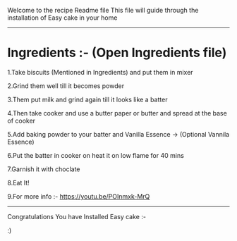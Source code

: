 Welcome to the recipe Readme file
This file will guide through the installation of Easy cake in your home
****************************************************************************
Ingredients :-
(Open Ingredients file)
===========================================================================
1.Take biscuits (Mentioned in Ingredients) and put them in mixer

2.Grind them well till it becomes powder

3.Them put milk and grind again till it looks like a batter 

4.Then take cooker and use a butter paper or butter and spread at the base of cooker

5.Add baking powder to your batter and Vanilla Essence -> (Optional Vannila Essence)

6.Put the batter in cooker on heat it on low flame for 40 mins

7.Garnish it with choclate 

8.Eat It!

9.For more info :- https://youtu.be/POInmxk-MrQ

______________________________________________________________________________

Congratulations You have Installed Easy cake :-

:)
